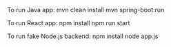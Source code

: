 To run Java app:
mvn clean install
mvn spring-boot:run

To run React app:
npm install
npm run start

To run fake Node.js backend:
npm install
node app.js